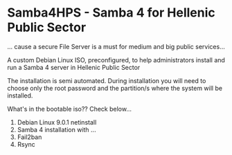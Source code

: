 # Samba4HPS - Samba 4 for Hellenic Public Sector 
... cause a secure File Server is a must for medium and big public services...

A custom Debian Linux ISO, preconfigured, to help administrators install and run a Samba 4 server in Hellenic Public Sector

The installation is semi automated. During installation you will need to choose only the root password and the partition/s where the system will be installed. 

What's in the bootable iso?? Check below...
  1. Debian Linux 9.0.1 netinstall
  2. Samba 4 installation with ...
  3. Fail2ban
  4. Rsync
